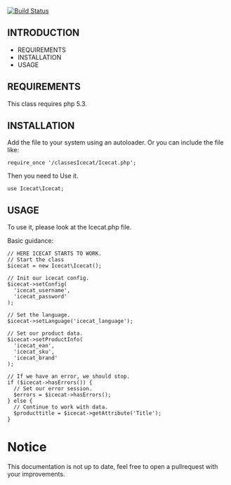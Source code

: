[![Build Status](https://travis-ci.org/haringsrob/icecat.svg?branch=master)](https://travis-ci.org/haringsrob/icecat)

## INTRODUCTION
* REQUIREMENTS
* INSTALLATION
* USAGE

## REQUIREMENTS
This class requires php 5.3.

## INSTALLATION
Add the file to your system using an autoloader.
Or you can include the file like:

```
require_once '/classesIcecat/Icecat.php';
```

Then you need to Use it.

```
use Icecat\Icecat;
```

## USAGE

To use it, please look at the Icecat.php file.

Basic guidance:

```
// HERE ICECAT STARTS TO WORK.
// Start the class
$icecat = new Icecat\Icecat();

// Init our icecat config.
$icecat->setConfig(
  'icecat_username',
  'icecat_password'
);

// Set the language.
$icecat->setLanguage('icecat_language');

// Set our product data.
$icecat->setProductInfo(
  'icecat_ean',
  'icecat_sku',
  'icecat_brand'
);

// If we have an error, we should stop.
if ($icecat->hasErrors()) {
  // Set our error session.
  $errors = $icecat->hasErrors();
} else {
  // Continue to work with data.
  $producttitle = $icecat->getAttribute('Title');
}

```

# Notice
This documentation is not up to date, feel free to open a pullrequest with your improvements.
